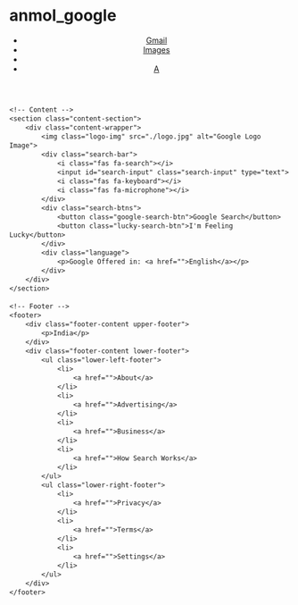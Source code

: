 # anmol_google
<!DOCTYPE html>
<html lang="en">
<head>
    <meta charset="UTF-8">
    <meta http-equiv="X-UA-Compatible" content="IE=edge">
    <meta name="viewport" content="width=device-width, initial-scale=1.0">
    <title>Google</title>
    <link rel="icon" href="./images/favicon.jpg">
    <link rel="stylesheet" href="./style.css">
    <script src="https://kit.fontawesome.com/b0f29e9bfe.js" crossorigin="anonymous"></script>
    <script defer src="./main.js"></script>
</head>
<body>
    <!-- Header -->
    <header>
        <nav class="navbar">
            <ul>
                <li>
                    <a class="link" href="">Gmail</a>
                </li>
                <li>
                    <a class="link" href="">Images</a>
                </li>
                <li>
                    <div class="circle-shadow">
                        <a class="menu-icon" href=""><i class="fas fa-bars"></i></a>
                    </div>
                </li>
                <li>
                    <div class="circle-shadow">
                        <a class="user-icon" href=""><span>A</span></a>
                    </div>
                </li>
            </ul>
        </nav>
    </header>

    <!-- Content -->
    <section class="content-section">
        <div class="content-wrapper">
            <img class="logo-img" src="./logo.jpg" alt="Google Logo Image">
            <div class="search-bar">
                <i class="fas fa-search"></i>
                <input id="search-input" class="search-input" type="text">
                <i class="fas fa-keyboard"></i>
                <i class="fas fa-microphone"></i>
            </div>
            <div class="search-btns">
                <button class="google-search-btn">Google Search</button>
                <button class="lucky-search-btn">I'm Feeling Lucky</button>
            </div>
            <div class="language">
                <p>Google Offered in: <a href="">English</a></p>
            </div>
        </div>
    </section>

    <!-- Footer -->
    <footer>
        <div class="footer-content upper-footer">
            <p>India</p>
        </div>
        <div class="footer-content lower-footer">
            <ul class="lower-left-footer">
                <li>
                    <a href="">About</a>
                </li>
                <li>
                    <a href="">Advertising</a>
                </li>
                <li>
                    <a href="">Business</a>
                </li>
                <li>
                    <a href="">How Search Works</a>
                </li>
            </ul>
            <ul class="lower-right-footer">
                <li>
                    <a href="">Privacy</a>
                </li>
                <li>
                    <a href="">Terms</a>
                </li>
                <li>
                    <a href="">Settings</a>
                </li>
            </ul>
        </div>
    </footer>
</body>
</html>

